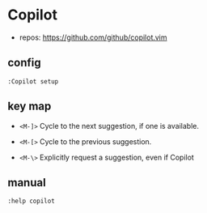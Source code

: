 # Copilot

- repos: https://github.com/github/copilot.vim

## config

`:Copilot setup`

## key map

- `<M-]>` Cycle to the next suggestion, if one is available.

- `<M-[>` Cycle to the previous suggestion.

- `<M-\>` Explicitly request a suggestion, even if Copilot

## manual

`:help copilot`
